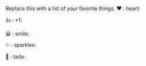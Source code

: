 Replace this with a list of your favorite things.
❤️	: heart:

👍	: +1:

😀	: smile:

✨	: sparkles:

🎉	: tada:
